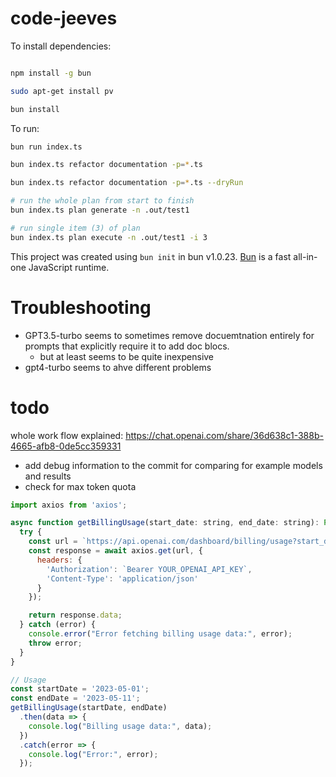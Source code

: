# code-jeeves

To install dependencies:

```bash

npm install -g bun

sudo apt-get install pv

bun install
```

To run:

```bash
bun run index.ts

bun index.ts refactor documentation -p=*.ts

bun index.ts refactor documentation -p=*.ts --dryRun

# run the whole plan from start to finish
bun index.ts plan generate -n .out/test1

# run single item (3) of plan
bun index.ts plan execute -n .out/test1 -i 3

```

This project was created using `bun init` in bun v1.0.23. [Bun](https://bun.sh) is a fast all-in-one JavaScript runtime.

# Troubleshooting

- GPT3.5-turbo seems to sometimes remove docuemtnation entirely for prompts that explicitly require it to add doc blocs.
  - but at least seems to be quite inexpensive
- gpt4-turbo seems to ahve different problems

# todo

whole work flow explained:
https://chat.openai.com/share/36d638c1-388b-4665-afb8-0de5cc359331

- add debug information to the commit for comparing for example models and results
- check for max token quota

```javascript
import axios from 'axios';

async function getBillingUsage(start_date: string, end_date: string): Promise<any> {
  try {
    const url = `https://api.openai.com/dashboard/billing/usage?start_date=${start_date}&end_date=${end_date}`;
    const response = await axios.get(url, {
      headers: {
        'Authorization': `Bearer YOUR_OPENAI_API_KEY`,
        'Content-Type': 'application/json'
      }
    });

    return response.data;
  } catch (error) {
    console.error("Error fetching billing usage data:", error);
    throw error;
  }
}

// Usage
const startDate = '2023-05-01';
const endDate = '2023-05-11';
getBillingUsage(startDate, endDate)
  .then(data => {
    console.log("Billing usage data:", data);
  })
  .catch(error => {
    console.log("Error:", error);
  });

```

